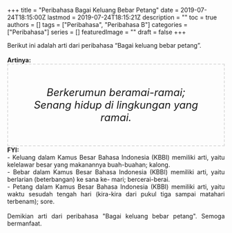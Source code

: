+++
title = "Peribahasa Bagai Keluang Bebar Petang"
date = 2019-07-24T18:15:00Z
lastmod = 2019-07-24T18:15:21Z
description = ""
toc = true
authors = []
tags = ["Peribahasa", "Peribahasa B"]
categories = ["Peribahasa"]
series = []
featuredImage = ""
draft = false
+++

<div dir="ltr" style="text-align: left;" trbidi="on"><div style="text-align: justify;">Berikut ini adalah arti dari peribahasa “Bagai keluang bebar petang”.</div><br /><div style="text-align: justify;"><b>Artinya:</b></div><div style="border: 2px dashed #ddd; font-size: 24px; height: auto; margin: 0 auto; padding: 50px; text-align: center; width: auto;"><i>Berkerumun beramai-ramai; Senang hidup di lingkungan yang ramai.</i></div><div style="text-align: justify;"><b>FYI:</b> <br />- Keluang dalam Kamus Besar Bahasa Indonesia (KBBI) memiliki arti, yaitu kelelawar besar yang makanannya buah-buahan; kalong.<br />- Bebar dalam Kamus Besar Bahasa Indonesia (KBBI) memiliki arti, yaitu berlarian (beterbangan) ke sana ke- mari; bercerai-berai.<br />- Petang dalam Kamus Besar Bahasa Indonesia (KBBI) memiliki arti, yaitu waktu sesudah tengah hari (kira-kira dari pukul tiga sampai matahari terbenam); sore.<br /><br /></div><div style="text-align: justify;">Demikian arti dari peribahasa "Bagai keluang bebar petang". Semoga bermanfaat.</div></div>

